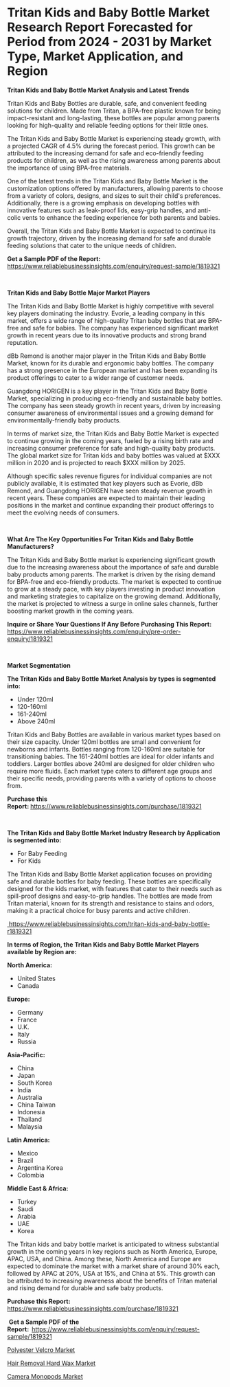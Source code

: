 <p><h1>Tritan Kids and Baby Bottle Market Research Report Forecasted for Period from 2024 -  2031 by Market Type, Market Application, and Region</h1></p><p><strong>Tritan Kids and Baby Bottle Market Analysis and Latest Trends</strong></p>
<p><p>Tritan Kids and Baby Bottles are durable, safe, and convenient feeding solutions for children. Made from Tritan, a BPA-free plastic known for being impact-resistant and long-lasting, these bottles are popular among parents looking for high-quality and reliable feeding options for their little ones.</p><p>The Tritan Kids and Baby Bottle Market is experiencing steady growth, with a projected CAGR of 4.5% during the forecast period. This growth can be attributed to the increasing demand for safe and eco-friendly feeding products for children, as well as the rising awareness among parents about the importance of using BPA-free materials.</p><p>One of the latest trends in the Tritan Kids and Baby Bottle Market is the customization options offered by manufacturers, allowing parents to choose from a variety of colors, designs, and sizes to suit their child's preferences. Additionally, there is a growing emphasis on developing bottles with innovative features such as leak-proof lids, easy-grip handles, and anti-colic vents to enhance the feeding experience for both parents and babies.</p><p>Overall, the Tritan Kids and Baby Bottle Market is expected to continue its growth trajectory, driven by the increasing demand for safe and durable feeding solutions that cater to the unique needs of children.</p></p>
<p><strong>Get a Sample PDF of the Report:&nbsp;</strong> <a href="https://www.reliablebusinessinsights.com/enquiry/request-sample/1819321">https://www.reliablebusinessinsights.com/enquiry/request-sample/1819321</a></p>
<p>&nbsp;</p>
<p><strong>Tritan Kids and Baby Bottle Major Market Players</strong></p>
<p><p>The Tritan Kids and Baby Bottle Market is highly competitive with several key players dominating the industry. Evorie, a leading company in this market, offers a wide range of high-quality Tritan baby bottles that are BPA-free and safe for babies. The company has experienced significant market growth in recent years due to its innovative products and strong brand reputation.</p><p>dBb Remond is another major player in the Tritan Kids and Baby Bottle Market, known for its durable and ergonomic baby bottles. The company has a strong presence in the European market and has been expanding its product offerings to cater to a wider range of customer needs.</p><p>Guangdong HORIGEN is a key player in the Tritan Kids and Baby Bottle Market, specializing in producing eco-friendly and sustainable baby bottles. The company has seen steady growth in recent years, driven by increasing consumer awareness of environmental issues and a growing demand for environmentally-friendly baby products.</p><p>In terms of market size, the Tritan Kids and Baby Bottle Market is expected to continue growing in the coming years, fueled by a rising birth rate and increasing consumer preference for safe and high-quality baby products. The global market size for Tritan kids and baby bottles was valued at $XXX million in 2020 and is projected to reach $XXX million by 2025.</p><p>Although specific sales revenue figures for individual companies are not publicly available, it is estimated that key players such as Evorie, dBb Remond, and Guangdong HORIGEN have seen steady revenue growth in recent years. These companies are expected to maintain their leading positions in the market and continue expanding their product offerings to meet the evolving needs of consumers.</p></p>
<p>&nbsp;</p>
<p><strong>What Are The Key Opportunities For Tritan Kids and Baby Bottle Manufacturers?</strong></p>
<p><p>The Tritan Kids and Baby Bottle market is experiencing significant growth due to the increasing awareness about the importance of safe and durable baby products among parents. The market is driven by the rising demand for BPA-free and eco-friendly products. The market is expected to continue to grow at a steady pace, with key players investing in product innovation and marketing strategies to capitalize on the growing demand. Additionally, the market is projected to witness a surge in online sales channels, further boosting market growth in the coming years.</p></p>
<p><strong>Inquire or Share Your Questions If Any Before Purchasing This Report:</strong> <a href="https://www.reliablebusinessinsights.com/enquiry/pre-order-enquiry/1819321">https://www.reliablebusinessinsights.com/enquiry/pre-order-enquiry/1819321</a></p>
<p>&nbsp;</p>
<p><strong>Market Segmentation</strong></p>
<p><strong>The Tritan Kids and Baby Bottle Market Analysis by types is segmented into:</strong></p>
<p><ul><li>Under 120ml</li><li>120-160ml</li><li>161-240ml</li><li>Above 240ml</li></ul></p>
<p><p>Tritan Kids and Baby Bottles are available in various market types based on their size capacity. Under 120ml bottles are small and convenient for newborns and infants. Bottles ranging from 120-160ml are suitable for transitioning babies. The 161-240ml bottles are ideal for older infants and toddlers. Larger bottles above 240ml are designed for older children who require more fluids. Each market type caters to different age groups and their specific needs, providing parents with a variety of options to choose from.</p></p>
<p><strong>Purchase this Report:&nbsp;</strong><a href="https://www.reliablebusinessinsights.com/purchase/1819321">https://www.reliablebusinessinsights.com/purchase/1819321</a></p>
<p>&nbsp;</p>
<p><strong>The Tritan Kids and Baby Bottle Market Industry Research by Application is segmented into:</strong></p>
<p><ul><li>For Baby Feeding</li><li>For Kids</li></ul></p>
<p><p>The Tritan Kids and Baby Bottle Market application focuses on providing safe and durable bottles for baby feeding. These bottles are specifically designed for the kids market, with features that cater to their needs such as spill-proof designs and easy-to-grip handles. The bottles are made from Tritan material, known for its strength and resistance to stains and odors, making it a practical choice for busy parents and active children.</p></p>
<p><a href="https://www.reliablebusinessinsights.com/tritan-kids-and-baby-bottle-r1819321">&nbsp;https://www.reliablebusinessinsights.com/tritan-kids-and-baby-bottle-r1819321</a></p>
<p><strong>In terms of Region, the Tritan Kids and Baby Bottle Market Players available by Region are:</strong></p>
<p>
    <p> <strong> North America: </strong>
        <ul>
            <li>United States</li>
            <li>Canada</li>
        </ul>
        </p> 
    <p> <strong> Europe: </strong>
        <ul>
            <li>Germany</li>
            <li>France</li>
            <li>U.K.</li>
            <li>Italy</li>
            <li>Russia</li>
        </ul>
        </p> 
    <p> <strong> Asia-Pacific: </strong>
        <ul>
            <li>China</li>
            <li>Japan</li>
            <li>South Korea</li>
            <li>India</li>
            <li>Australia</li>
            <li>China Taiwan</li>
            <li>Indonesia</li>
            <li>Thailand</li>
            <li>Malaysia</li>
        </ul>
        </p> 
    <p> <strong> Latin America: </strong>
        <ul>
            <li>Mexico</li>
            <li>Brazil</li>
            <li>Argentina Korea</li>
            <li>Colombia</li>
        </ul>
        </p> 
    <p> <strong> Middle East & Africa: </strong>
        <ul>
            <li>Turkey</li>
            <li>Saudi</li>
            <li>Arabia</li>
            <li>UAE</li>
            <li>Korea</li>
        </ul>
    </p>
    </p>
<p><p>The Tritan kids and baby bottle market is anticipated to witness substantial growth in the coming years in key regions such as North America, Europe, APAC, USA, and China. Among these, North America and Europe are expected to dominate the market with a market share of around 30% each, followed by APAC at 20%, USA at 15%, and China at 5%. This growth can be attributed to increasing awareness about the benefits of Tritan material and rising demand for durable and safe baby products.</p></p>
<p><strong>Purchase this Report: </strong><a href="https://www.reliablebusinessinsights.com/purchase/1819321">https://www.reliablebusinessinsights.com/purchase/1819321</a></p>
<p>&nbsp;<strong>Get a Sample PDF of the Report:&nbsp;&nbsp;</strong><a href="https://www.reliablebusinessinsights.com/enquiry/request-sample/1819321">https://www.reliablebusinessinsights.com/enquiry/request-sample/1819321</a></p>
<p><strong></strong></p>
<p><p><a href="https://github.com/DeonteStanton2023/Market-Research-Report-List-1/blob/main/polyester-velcro-market.md">Polyester Velcro Market</a></p><p><a href="https://github.com/ZackaryHalvorson2023/Market-Research-Report-List-1/blob/main/hair-removal-hard-wax-market.md">Hair Removal Hard Wax Market</a></p><p><a href="https://github.com/AnnChovey2023/Market-Research-Report-List-1/blob/main/camera-monopods-market.md">Camera Monopods Market</a></p></p>
